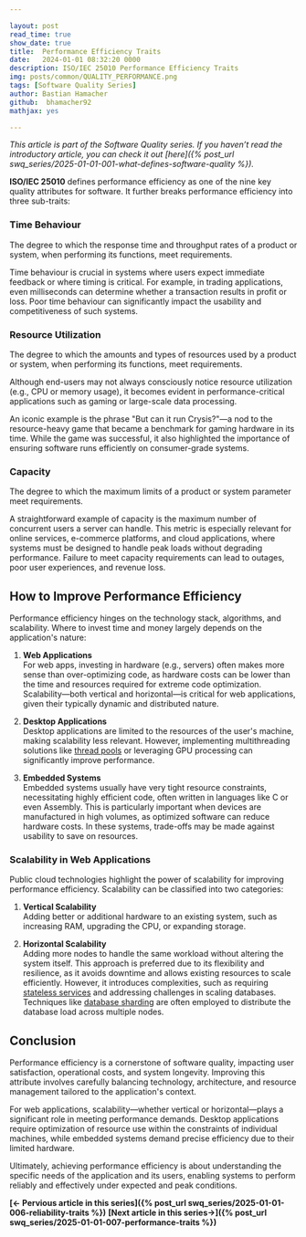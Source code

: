 ```yaml
---

layout: post  
read_time: true  
show_date: true  
title:  Performance Efficiency Traits  
date:   2024-01-01 08:32:20 0000  
description: ISO/IEC 25010 Performance Efficiency Traits 
img: posts/common/QUALITY_PERFORMANCE.png   
tags: [Software Quality Series]  
author: Bastian Hamacher  
github:  bhamacher92  
mathjax: yes  

---
```


*This article is part of the Software Quality series. If you haven’t read the introductory article, you can check it out [here]({% post_url swq_series/2025-01-01-001-what-defines-software-quality %}).*

**ISO/IEC 25010** defines performance efficiency as one of the nine key quality attributes for software. It further breaks performance efficiency into three sub-traits:

### Time Behaviour  
The degree to which the response time and throughput rates of a product or system, when performing its functions, meet requirements.  

Time behaviour is crucial in systems where users expect immediate feedback or where timing is critical. For example, in trading applications, even milliseconds can determine whether a transaction results in profit or loss. Poor time behaviour can significantly impact the usability and competitiveness of such systems.  

### Resource Utilization  
The degree to which the amounts and types of resources used by a product or system, when performing its functions, meet requirements.  

Although end-users may not always consciously notice resource utilization (e.g., CPU or memory usage), it becomes evident in performance-critical applications such as gaming or large-scale data processing.  

An iconic example is the phrase "But can it run Crysis?"—a nod to the resource-heavy game that became a benchmark for gaming hardware in its time. While the game was successful, it also highlighted the importance of ensuring software runs efficiently on consumer-grade systems.  

### Capacity  
The degree to which the maximum limits of a product or system parameter meet requirements.  

A straightforward example of capacity is the maximum number of concurrent users a server can handle. This metric is especially relevant for online services, e-commerce platforms, and cloud applications, where systems must be designed to handle peak loads without degrading performance. Failure to meet capacity requirements can lead to outages, poor user experiences, and revenue loss.  

## How to Improve Performance Efficiency  
Performance efficiency hinges on the technology stack, algorithms, and scalability. Where to invest time and money largely depends on the application's nature:  

1. **Web Applications**  
   For web apps, investing in hardware (e.g., servers) often makes more sense than over-optimizing code, as hardware costs can be lower than the time and resources required for extreme code optimization. Scalability—both vertical and horizontal—is critical for web applications, given their typically dynamic and distributed nature.  

2. **Desktop Applications**  
   Desktop applications are limited to the resources of the user's machine, making scalability less relevant. However, implementing multithreading solutions like [thread pools](https://en.wikipedia.org/wiki/Thread_pool) or leveraging GPU processing can significantly improve performance.  

3. **Embedded Systems**  
   Embedded systems usually have very tight resource constraints, necessitating highly efficient code, often written in languages like C or even Assembly. This is particularly important when devices are manufactured in high volumes, as optimized software can reduce hardware costs. In these systems, trade-offs may be made against usability to save on resources.  

### Scalability in Web Applications  
Public cloud technologies highlight the power of scalability for improving performance efficiency. Scalability can be classified into two categories:  

1. **Vertical Scalability**  
   Adding better or additional hardware to an existing system, such as increasing RAM, upgrading the CPU, or expanding storage.  

2. **Horizontal Scalability**  
   Adding more nodes to handle the same workload without altering the system itself. This approach is preferred due to its flexibility and resilience, as it avoids downtime and allows existing resources to scale efficiently. However, it introduces complexities, such as requiring [stateless services](https://en.wikipedia.org/wiki/Service_statelessness_principle) and addressing challenges in scaling databases. Techniques like [database sharding](https://aws.amazon.com/what-is/database-sharding/?nc1=h_ls) are often employed to distribute the database load across multiple nodes.  

## Conclusion  
Performance efficiency is a cornerstone of software quality, impacting user satisfaction, operational costs, and system longevity. Improving this attribute involves carefully balancing technology, architecture, and resource management tailored to the application's context.  

For web applications, scalability—whether vertical or horizontal—plays a significant role in meeting performance demands. Desktop applications require optimization of resource use within the constraints of individual machines, while embedded systems demand precise efficiency due to their limited hardware.  

Ultimately, achieving performance efficiency is about understanding the specific needs of the application and its users, enabling systems to perform reliably and effectively under expected and peak conditions.

**[<- Pervious article in this series]({% post_url swq_series/2025-01-01-006-reliability-traits %})**      **[Next article in this series->]({% post_url swq_series/2025-01-01-007-performance-traits %})** 